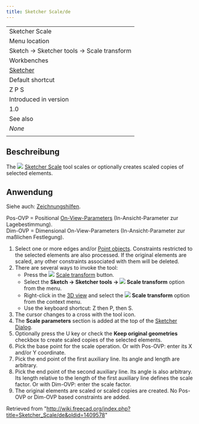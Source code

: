 ```yaml
---
title: Sketcher Scale/de
---
```


|                                                      |
| ---------------------------------------------------- |
| Sketcher Scale                                       |
| Menu location                                        |
| Sketch → Sketcher tools → Scale transform            |
| Workbenches                                          |
| [Sketcher](/Sketcher_Workbench "Sketcher Workbench") |
| Default shortcut                                     |
| Z P S                                                |
| Introduced in version                                |
| 1.0                                                  |
| See also                                             |
| _None_                                               |
|                                                      |

## Beschreibung

The ![](/images/Sketcher_Scale.svg) [Sketcher Scale](/Sketcher_Scale "Sketcher Scale") tool scales or optionally creates scaled copies of selected elements.

## Anwendung

Siehe auch: [Zeichnungshilfen](/Sketcher_Workbench/de#Zeichnungshilfen "Sketcher Workbench/de").

Pos-OVP = Positional [On-View-Parameters](/Sketcher_Preferences/de#Allgemein "Sketcher Preferences/de") (In-Ansicht-Parameter zur Lagebestimmung).  
Dim-OVP = Dimensional On-View-Parameters (In-Ansicht-Parameter zur maßlichen Festlegung).

1. Select one or more edges and/or [Point objects](/Sketcher_CreatePoint "Sketcher CreatePoint"). Constraints restricted to the selected elements are also processed. If the original elements are scaled, any other constraints associated with them will be deleted.
2. There are several ways to invoke the tool:
   - Press the ![](/images/Sketcher_Scale.svg) [Scale transform](/Sketcher_Scale "Sketcher Scale") button.
   - Select the **Sketch → Sketcher tools → ![](/images/Sketcher_Scale.svg) Scale transform** option from the menu.
   - Right-click in the [3D view](/3D_view "3D view") and select the **![](/images/Sketcher_Scale.svg) Scale transform** option from the context menu.
   - Use the keyboard shortcut: Z then P, then S.
3. The cursor changes to a cross with the tool icon.
4. The **Scale parameters** section is added at the top of the [Sketcher Dialog](/Sketcher_Dialog "Sketcher Dialog").
5. Optionally press the U key or check the **Keep original geometries** checkbox to create scaled copies of the selected elements.
6. Pick the base point for the scale operation. Or with Pos-OVP: enter its X and/or Y coordinate.
7. Pick the end point of the first auxiliary line. Its angle and length are arbitrary.
8. Pick the end point of the second auxiliary line. Its angle is also arbitrary. Its length relative to the length of the first auxiliary line defines the scale factor. Or with Dim-OVP: enter the scale factor.
9. The original elements are scaled or scaled copies are created. No Pos-OVP or Dim-OVP based constraints are added.

Retrieved from "<http://wiki.freecad.org/index.php?title=Sketcher_Scale/de&oldid=1409578>"
